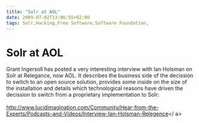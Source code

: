 ```yaml
---
title: "Solr at AOL"
date: 2009-07-02T13:06:55+02:00
tags: Solr,Hacking,Free Software,Software Foundation,
---
```


# Solr at AOL


Grant Ingersoll has posted a very interesting interview with Ian Holsman on Solr at Relegance, now AOL. It describes 
the business side of the decission to switch to an open source solution, provides some inside on the size of the 
installation and details which technological reasons have driven the decission to switch from a proprietary 
implementation to Solr:<br><br><a 
href="http://www.lucidimagination.com/Community/Hear-from-the-Experts/Podcasts-and-Videos/Interview-Ian-Holsman-Relegenc
e">http://www.lucidimagination.com/Community/Hear-from-the-Experts/Podcasts-and-Videos/Interview-Ian-Holsman-Relegence</
a>
